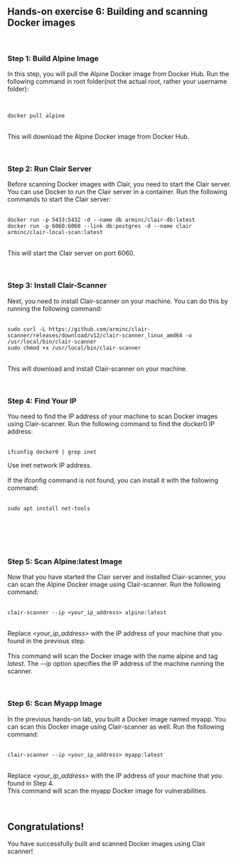 <h2>Hands-on exercise 6: Building and scanning Docker images</h2>
<p>&nbsp;</p>
<h3>Step 1: Build Alpine Image</h3>
<div>In this step, you will pull the Alpine Docker image from Docker Hub. Run the following command in root folder(not the actual root, rather your username folder):</div>
<p>&nbsp;</p>
<div>
<pre class="language-markup"><code>docker pull alpine</code></pre>
</div>
<div>&nbsp;</div>
<div>This will download the Alpine Docker image from Docker Hub.</div>
<p>&nbsp;</p>
<h3>Step 2: Run Clair Server</h3>
<div>Before scanning Docker images with Clair, you need to start the Clair server. You can use Docker to run the Clair server in a container. Run the following commands to start the Clair server:</div>
<div>&nbsp;</div>
<div>
<pre class="language-markup"><code>docker run -p 5433:5432 -d --name db arminc/clair-db:latest
docker run -p 6060:6060 --link db:postgres -d --name clair arminc/clair-local-scan:latest</code></pre>
</div>
<div>&nbsp;</div>
<div>This will start the Clair server on port 6060.</div>
<p>&nbsp;</p>
<h3>Step 3: Install Clair-Scanner</h3>
<div>Next, you need to install Clair-scanner on your machine. You can do this by running the following command:</div>
<div>&nbsp;</div>
<div>
<pre class="language-markup"><code>sudo curl -L https://github.com/arminc/clair-scanner/releases/download/v12/clair-scanner_linux_amd64 -o /usr/local/bin/clair-scanner
sudo chmod +x /usr/local/bin/clair-scanner</code></pre>
</div>
<div>&nbsp;</div>
<div>This will download and install Clair-scanner on your machine.</div>
<p>&nbsp;</p>
<h3>Step 4: Find Your IP</h3>
<div>You need to find the IP address of your machine to scan Docker images using Clair-scanner. Run the following command to find the docker0 IP address:</div>
<div>&nbsp;</div>
<div>
<pre class="language-markup"><code>ifconfig docker0 | grep inet</code></pre>
</div>
<div>Use inet network IP address.</div>
<div>&nbsp;</div>
<div>If the ifconfig command is not found, you can install it with the following command:</div>
<div>&nbsp;</div>
<div>
<pre class="language-markup"><code>sudo apt install net-tools</code></pre>
</div>
<div>&nbsp;</div>
<p><br><br></p>
<h3>Step 5: Scan Alpine:latest Image</h3>
<div>Now that you have started the Clair server and installed Clair-scanner, you can scan the Alpine Docker image using Clair-scanner. Run the following command:</div>
<div>&nbsp;</div>
<div>
<pre class="language-markup"><code>clair-scanner --ip &lt;your_ip_address&gt; alpine:latest</code></pre>
</div>
<div>&nbsp;</div>
<div>Replace <em>&lt;your_ip_address&gt;</em> with the IP address of your machine that you found in the previous step.</div>
<div>&nbsp;</div>
<div>This command will scan the Docker image with the name alpine and tag <em>latest</em>. The <em>--ip </em>option specifies the IP address of the machine running the scanner.</div>
<p>&nbsp;</p>
<h3>Step 6: Scan Myapp Image</h3>
<div>In the previous hands-on lab, you built a Docker image named myapp. You can scan this Docker image using Clair-scanner as well. Run the following command:</div>
<div>&nbsp;</div>
<div>
<pre class="language-markup"><code>clair-scanner --ip &lt;your_ip_address&gt; myapp:latest</code></pre>
</div>
<div>&nbsp;</div>
<div>Replace <em>&lt;your_ip_address&gt;</em> with the IP address of your machine that you found in Step 4.</div>
<div>This command will scan the myapp Docker image for vulnerabilities.</div>
<p>&nbsp;</p>
<h2>Congratulations!</h2>
<p>You have successfully built and scanned Docker images using Clair scanner!</p>